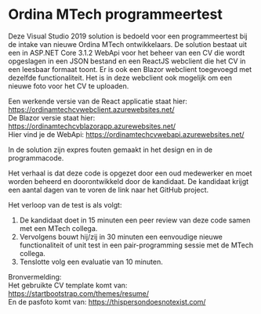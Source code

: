 # Ordina MTech programmeertest

Deze Visual Studio 2019 solution is bedoeld voor een programmeertest bij de intake van nieuwe Ordina MTech ontwikkelaars.
De solution bestaat uit een in ASP.NET Core 3.1.2 WebApi voor het beheer van een CV die wordt opgeslagen in een JSON bestand en een ReactJS webclient die het CV in een leesbaar formaat toont. Er is ook een Blazor webclient toegevoegd met dezelfde functionaliteit.
Het is in deze webclient ook mogelijk om een nieuwe foto voor het CV te uploaden.

Een werkende versie van de React applicatie staat hier: https://ordinamtechcvwebclient.azurewebsites.net/
\
De Blazor versie staat hier: https://ordinamtechcvblazorapp.azurewebsites.net/ 
\
Hier vind je de WebApi: https://ordinamtechcvwebapi.azurewebsites.net/

In de solution zijn expres fouten gemaakt in het design en in de programmacode.

Het verhaal is dat deze code is opgezet door een oud medewerker en moet worden beheerd en doorontwikkeld door de kandidaat.
De kandidaat krijgt een aantal dagen van te voren de link naar het GitHub project.

Het verloop van de test is als volgt:
1. De kandidaat doet in 15 minuten een peer review van deze code samen met een MTech collega.
2. Vervolgens bouwt hij/zij in 30 minuten een eenvoudige nieuwe functionaliteit of unit test in een pair-programming sessie met de MTech collega.
3. Tenslotte volg een evaluatie van 10 minuten.

Bronvermelding:\
Het gebruikte CV template komt van: https://startbootstrap.com/themes/resume/
\
En de pasfoto komt van: https://thispersondoesnotexist.com/
